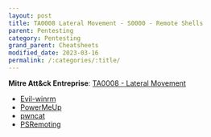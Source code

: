 ```yaml
---
layout: post
title: TA0008 Lateral Movement - S0000 - Remote Shells
parent: Pentesting
category: Pentesting
grand_parent: Cheatsheets
modified_date: 2023-03-16
permalink: /:categories/:title/
---
```


**Mitre Att&ck Entreprise**: [TA0008 - Lateral Movement](https://attack.mitre.org/tactics/TA0008/)

* [Evil-winrm](https://github.com/Hackplayers/evil-winrm)
* [PowerMeUp](https://github.com/ItsCyberAli/PowerMeUp)
* [pwncat](https://github.com/calebstewart/pwncat)
* [PSRemoting](https://www.jmvwork.xyz/sysadmin/sys-win-ps-useful-queries/#PSCredentialinitialization)
